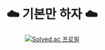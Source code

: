 <div style="text-align: center">

# ☁️ 기본만 하자 ☁️
[![Solved.ac 프로필](http://mazassumnida.wtf/api/v2/generate_badge?boj=jhss0113)](https://solved.ac/유저네임)

</div>
